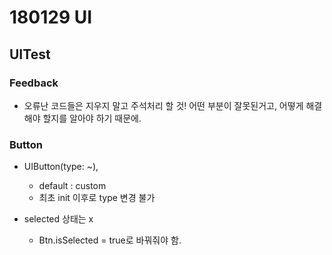 # 180129 UI

## UITest

### Feedback
- 오류난 코드들은 지우지 말고 주석처리 할 것! 어떤 부분이 잘못된거고, 어떻게 해결해야 할지를 알아야 하기 때문에.



### Button
- UIButton(type: ~), 
    - default : custom
    - 최초 init 이후로 type 변경 불가

- selected 상태는 x
    - Btn.isSelected = true로 바꿔줘야 함.